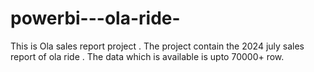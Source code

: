 # powerbi---ola-ride-
This is Ola sales report project . The project contain the 2024 july sales report of ola ride . The data which is available is upto 70000+ row. 
